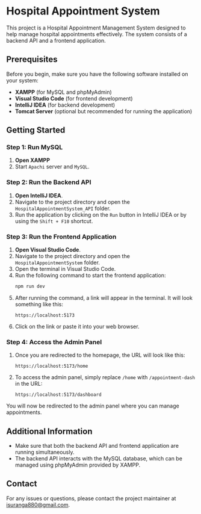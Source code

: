 # Hospital Appointment System

This project is a Hospital Appointment Management System designed to help manage hospital appointments effectively. The system consists of a backend API and a frontend application.

## Prerequisites

Before you begin, make sure you have the following software installed on your system:

- **XAMPP** (for MySQL and phpMyAdmin)
- **Visual Studio Code** (for frontend development)
- **IntelliJ IDEA** (for backend development)
- **Tomcat Server** (optional but recommended for running the application)

## Getting Started

### Step 1: Run MySQL

1. **Open XAMPP**
2. Start `Apachi` server and `MySQL`.

### Step 2: Run the Backend API

1. **Open IntelliJ IDEA**.
2. Navigate to the project directory and open the `HospitalAppointmentSystem_API` folder.
3. Run the application by clicking on the `Run` button in IntelliJ IDEA or by using the `Shift + F10` shortcut.

### Step 3: Run the Frontend Application

1. **Open Visual Studio Code**.
2. Navigate to the project directory and open the `HospitalAppointmentSystem` folder.
3. Open the terminal in Visual Studio Code.
4. Run the following command to start the frontend application:
   ```bash
   npm run dev
   ```
5. After running the command, a link will appear in the terminal. It will look something like this:
   ```
   https://localhost:5173
   ```
6. Click on the link or paste it into your web browser.

### Step 4: Access the Admin Panel

1. Once you are redirected to the homepage, the URL will look like this:
   ```
   https://localhost:5173/home
   ```
2. To access the admin panel, simply replace `/home` with `/appointment-dash` in the URL:
   ```
   https://localhost:5173/dashboard
   ```

You will now be redirected to the admin panel where you can manage appointments.

## Additional Information

- Make sure that both the backend API and frontend application are running simultaneously.
- The backend API interacts with the MySQL database, which can be managed using phpMyAdmin provided by XAMPP.

## Contact

For any issues or questions, please contact the project maintainer at [isuranga880@gmail.com](mailto:isuranga880@gmail.com).

